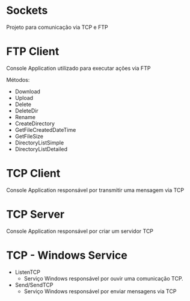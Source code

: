 # Sockets
Projeto para comunicação via TCP e FTP

# FTP Client
Console Application utilizado para executar ações via FTP

Métodos:
 - Download
 - Upload
 - Delete
 - DeleteDir
 - Rename
 - CreateDirectory
 - GetFileCreatedDateTime
 - GetFileSize
 - DirectoryListSimple
 - DirectoryListDetailed

# TCP Client
Console Application responsável por transmitir uma mensagem via TCP

# TCP Server
Console Application responsável por criar um servidor TCP

# TCP - Windows Service
- ListenTCP
  * Serviço Windows responsável por ouvir uma comunicação TCP.
- Send/SendTCP
  * Serviço Windows responsável por enviar mensagens via TCP
